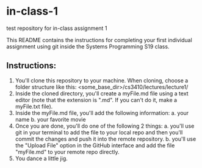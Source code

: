 # in-class-1
test repository for in-class assignment 1

This README contains the instructions for completing your first individual assignment using git inside the Systems Programming S19 class.

## Instructions:
  1. You'll clone this repository to your machine. When cloning, choose a folder structure like this:
    <some_base_dir>/cs3410/lectures/lecture1/<your-repos-name>
  2. Inside the cloned directory, you'll create a myFile.md file using a text editor (note that the extension is ".md". If you can't do it, make a myFile.txt file).
  3. Inside the myFile.md file, you'll add the following information:
    a. your name
    b. your favorite movie
  4. Once you are done, you'll do one of the following 2 things:
    a. you'll use git in your terminal to add the file to your local repo and then you'll commit the changes and push it into the remote repository.
    b. you'll use the "Upload File" option in the GitHub interface and add the file "myFile.md" to your remote repo directly.
  5. You dance a little jig.  

